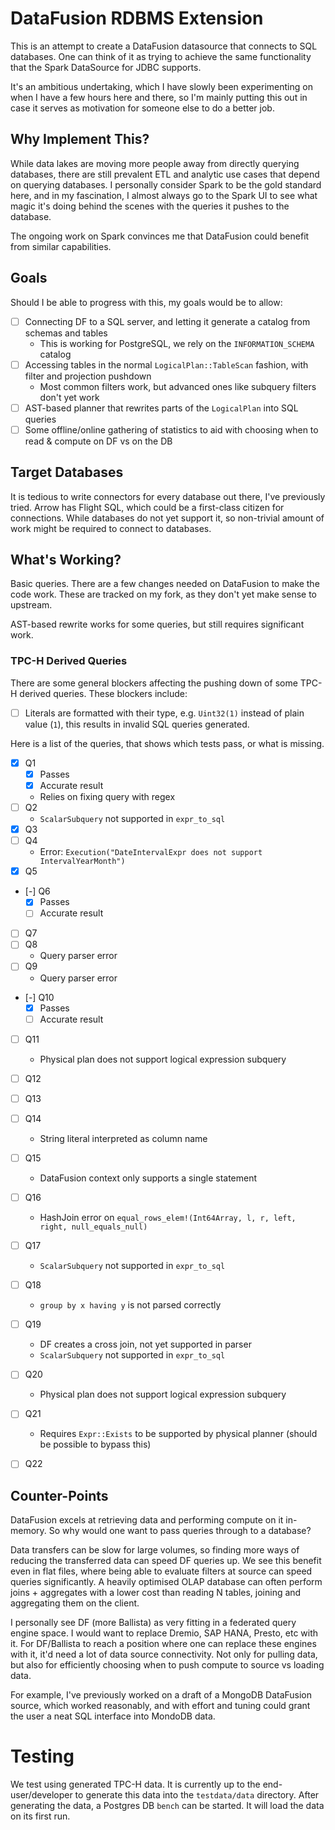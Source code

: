# DataFusion RDBMS Extension

This is an attempt to create a DataFusion datasource that connects to SQL databases.
One can think of it as trying to achieve the same functionality that the Spark DataSource for JDBC supports.

It's an ambitious undertaking, which I have slowly been experimenting on when I have a few hours here and there, so I'm mainly putting this out in case it serves as motivation for someone else to do a better job.

## Why Implement This?

While data lakes are moving more people away from directly querying databases, there are still prevalent ETL and analytic use cases that depend on querying databases. I personally consider Spark to be the gold standard here, and in my fascination, I almost always go to the Spark UI to see what magic it's doing behind the scenes with the queries it pushes to the database.

The ongoing work on Spark convinces me that DataFusion could benefit from similar capabilities.

## Goals

Should I be able to progress with this, my goals would be to allow:

- [ ] Connecting DF to a SQL server, and letting it generate a catalog from schemas and tables
  - This is working for PostgreSQL, we rely on the `INFORMATION_SCHEMA` catalog
- [ ] Accessing tables in the normal `LogicalPlan::TableScan` fashion, with filter and projection pushdown
  - Most common filters work, but advanced ones like subquery filters don't yet work
- [ ] AST-based planner that rewrites parts of the `LogicalPlan` into SQL queries
- [ ] Some offline/online gathering of statistics to aid with choosing when to read & compute on DF vs on the DB

## Target Databases

It is tedious to write connectors for every database out there, I've previously tried.
Arrow has Flight SQL, which could be a first-class citizen for connections. While databases do not yet support it, so non-trivial amount of work might be required to connect to databases.

## What's Working?

Basic queries. There are a few changes needed on DataFusion to make the code work. These are tracked on my fork, as they don't yet make sense to upstream.

AST-based rewrite works for some queries, but still requires significant work.
### TPC-H Derived Queries

There are some general blockers affecting the pushing down of some TPC-H derived queries.
These blockers include:

- [ ] Literals are formatted with their type, e.g. `Uint32(1)` instead of plain value (`1`), this results in invalid SQL queries generated.

Here is a list of the queries, that shows which tests pass, or what is missing.

- [x] Q1
  - [x] Passes
  - [x] Accurate result
  - Relies on fixing query with regex
- [ ] Q2
  - `ScalarSubquery` not supported in `expr_to_sql`
- [x] Q3
- [ ] Q4
  - Error: `Execution("DateIntervalExpr does not support IntervalYearMonth")`
- [X] Q5
- [-] Q6
  - [x] Passes
  - [ ] Accurate result
- [ ] Q7
- [ ] Q8
  - Query parser error
- [ ] Q9
  - Query parser error
- [-] Q10
  - [X] Passes
  - [ ] Accurate result
- [ ] Q11
   - Physical plan does not support logical expression subquery
- [ ] Q12
- [ ] Q13
- [ ] Q14
  - String literal interpreted as column name
- [ ] Q15
  - DataFusion context only supports a single statement
- [ ] Q16
  - HashJoin error on `equal_rows_elem!(Int64Array, l, r, left, right, null_equals_null)`
- [ ] Q17
  - `ScalarSubquery` not supported in `expr_to_sql`
- [ ] Q18
  - `group by x having y` is not parsed correctly
- [ ] Q19
  - DF creates a cross join, not yet supported in parser
  - `ScalarSubquery` not supported in `expr_to_sql`
- [ ] Q20
   - Physical plan does not support logical expression subquery
- [ ] Q21
  - Requires `Expr::Exists` to be supported by physical planner (should be possible to bypass this)
- [ ] Q22


## Counter-Points

DataFusion excels at retrieving data and performing compute on it in-memory. So why would one want to pass queries through to a database?

Data transfers can be slow for large volumes, so finding more ways of reducing the transferred data can speed DF queries up.
We see this benefit even in flat files, where being able to evaluate filters at source can speed queries significantly.
A heavily optimised OLAP database can often perform joins + aggregates with a lower cost than reading N tables, joining and aggregating them on the client.

I personally see DF (more Ballista) as very fitting in a federated query engine space. I would want to replace Dremio, SAP HANA, Presto, etc with it. For DF/Ballista to reach a position where one can replace these engines with it, it'd need a lot of data source connectivity. Not only for pulling data, but also for efficiently choosing when to push compute to source vs loading data.

For example, I've previously worked on a draft of a MongoDB DataFusion source, which worked reasonably, and with effort and tuning could grant the user a neat SQL interface into MondoDB data.

# Testing

We test using generated TPC-H data. It is currently up to the end-user/developer to generate this data into the `testdata/data` directory.
After generating the data, a Postgres DB `bench` can be started. It will load the data on its first run.
